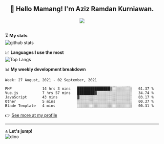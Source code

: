 <h2 align="center">👋 Hello Mamang! I'm Aziz Ramdan Kurniawan.</h2>  
<p align="center">
  <img src="https://komarev.com/ghpvc/?username=azizramdan"> <br><br>
</p>
    
⏳ **My stats**  
![github stats](https://github-readme-stats.vercel.app/api?username=azizramdan&show_icons=true&count_private=true&title_color=000&hide_border=true&hide_title=true)  

📈 **Languages I use the most**  
![Top Langs](https://github-readme-stats.vercel.app/api/top-langs/?username=azizramdan&layout=compact&langs_count=6&hide=tsql&hide_border=true&hide_title=true&exclude_repo=Futsal-Go,Futsal-Go-Admin,Sistem-Informasi-Sensus-Harian-Rawat-Inap)  

📊 **My weekly development breakdown**
<!--START_SECTION:waka-->
```text
Week: 27 August, 2021 - 02 September, 2021

PHP              14 hrs 3 mins   ███████████████▒░░░░░░░░░   61.37 % 
Vue.js           7 hrs 57 mins   ████████▓░░░░░░░░░░░░░░░░   34.74 % 
JavaScript       43 mins         ▓░░░░░░░░░░░░░░░░░░░░░░░░   03.17 % 
Other            5 mins          ░░░░░░░░░░░░░░░░░░░░░░░░░   00.37 % 
Blade Template   4 mins          ░░░░░░░░░░░░░░░░░░░░░░░░░   00.31 % 
```
<!--END_SECTION:waka-->
👉 [See more at my profile](https://wakatime.com/@azizramdan)
***
🔝 **Let's jump!**  
![dino](https://raw.githubusercontent.com/azizramdan/azizramdan/master/dino.gif)  
